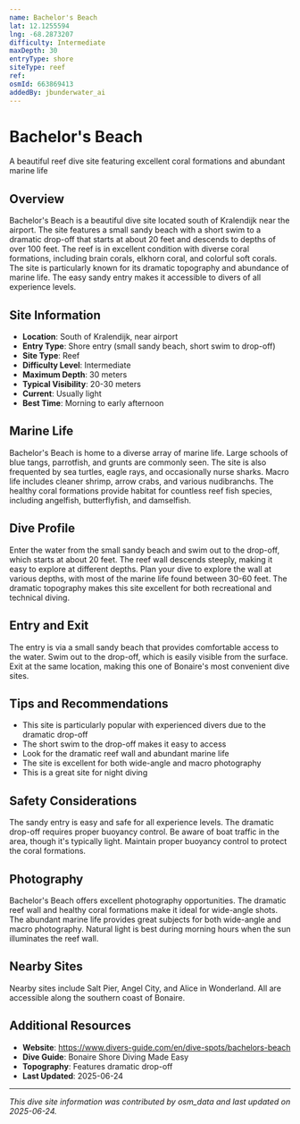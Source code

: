 ```yaml
---
name: Bachelor's Beach
lat: 12.1255594
lng: -68.2873207
difficulty: Intermediate
maxDepth: 30
entryType: shore
siteType: reef
ref: 
osmId: 663869413
addedBy: jbunderwater_ai
---
```


# Bachelor's Beach

A beautiful reef dive site featuring excellent coral formations and abundant marine life

## Overview
Bachelor's Beach is a beautiful dive site located south of Kralendijk near the airport. The site features a small sandy beach with a short swim to a dramatic drop-off that starts at about 20 feet and descends to depths of over 100 feet. The reef is in excellent condition with diverse coral formations, including brain corals, elkhorn coral, and colorful soft corals. The site is particularly known for its dramatic topography and abundance of marine life. The easy sandy entry makes it accessible to divers of all experience levels.

## Site Information
- **Location**: South of Kralendijk, near airport
- **Entry Type**: Shore entry (small sandy beach, short swim to drop-off)
- **Site Type**: Reef
- **Difficulty Level**: Intermediate
- **Maximum Depth**: 30 meters
- **Typical Visibility**: 20-30 meters
- **Current**: Usually light
- **Best Time**: Morning to early afternoon

## Marine Life
Bachelor's Beach is home to a diverse array of marine life. Large schools of blue tangs, parrotfish, and grunts are commonly seen. The site is also frequented by sea turtles, eagle rays, and occasionally nurse sharks. Macro life includes cleaner shrimp, arrow crabs, and various nudibranchs. The healthy coral formations provide habitat for countless reef fish species, including angelfish, butterflyfish, and damselfish.

## Dive Profile
Enter the water from the small sandy beach and swim out to the drop-off, which starts at about 20 feet. The reef wall descends steeply, making it easy to explore at different depths. Plan your dive to explore the wall at various depths, with most of the marine life found between 30-60 feet. The dramatic topography makes this site excellent for both recreational and technical diving.

## Entry and Exit
The entry is via a small sandy beach that provides comfortable access to the water. Swim out to the drop-off, which is easily visible from the surface. Exit at the same location, making this one of Bonaire's most convenient dive sites.

## Tips and Recommendations
- This site is particularly popular with experienced divers due to the dramatic drop-off
- The short swim to the drop-off makes it easy to access
- Look for the dramatic reef wall and abundant marine life
- The site is excellent for both wide-angle and macro photography
- This is a great site for night diving

## Safety Considerations
The sandy entry is easy and safe for all experience levels. The dramatic drop-off requires proper buoyancy control. Be aware of boat traffic in the area, though it's typically light. Maintain proper buoyancy control to protect the coral formations.

## Photography
Bachelor's Beach offers excellent photography opportunities. The dramatic reef wall and healthy coral formations make it ideal for wide-angle shots. The abundant marine life provides great subjects for both wide-angle and macro photography. Natural light is best during morning hours when the sun illuminates the reef wall.

## Nearby Sites
Nearby sites include Salt Pier, Angel City, and Alice in Wonderland. All are accessible along the southern coast of Bonaire.

## Additional Resources
- **Website**: https://www.divers-guide.com/en/dive-spots/bachelors-beach
- **Dive Guide**: Bonaire Shore Diving Made Easy
- **Topography**: Features dramatic drop-off
- **Last Updated**: 2025-06-24

---
*This dive site information was contributed by osm_data and last updated on 2025-06-24.* 